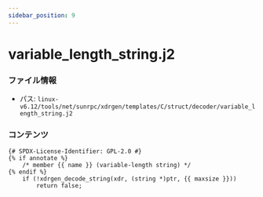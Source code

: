 ```yaml
---
sidebar_position: 9
---
```

# variable_length_string.j2

### ファイル情報

- パス: `linux-v6.12/tools/net/sunrpc/xdrgen/templates/C/struct/decoder/variable_length_string.j2`

### コンテンツ

```j2
{# SPDX-License-Identifier: GPL-2.0 #}
{% if annotate %}
	/* member {{ name }} (variable-length string) */
{% endif %}
	if (!xdrgen_decode_string(xdr, (string *)ptr, {{ maxsize }}))
		return false;

```
